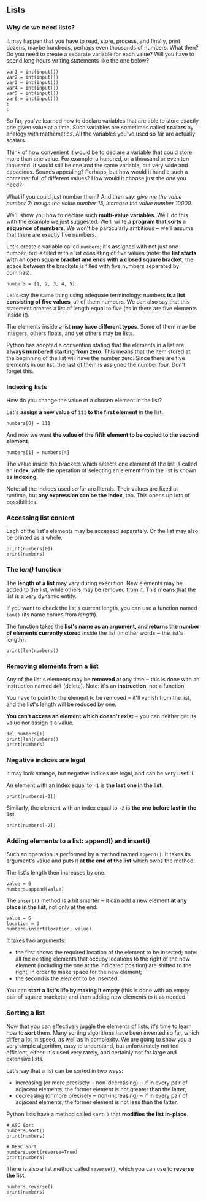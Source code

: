 ## Lists

### Why do we need lists?

It may happen that you have to read, store, process, and finally, print dozens, maybe hundreds, perhaps even thousands of numbers. What then? Do you need to create a separate variable for each value? Will you have to spend long hours writing statements like the one below?

```
var1 = int(input())
var2 = int(input())
var3 = int(input())
var4 = int(input())
var5 = int(input())
var6 = int(input())
:
:
```

So far, you've learned how to declare variables that are able to store exactly one given value at a time. Such variables are sometimes called **scalars** by analogy with mathematics. All the variables you've used so far are actually scalars.

Think of how convenient it would be to declare a variable that could store more than one value. For example, a hundred, or a thousand or even ten thousand. It would still be one and the same variable, but very wide and capacious. Sounds appealing? Perhaps, but how would it handle such a container full of different values? How would it choose just the one you need?

What if you could just number them? And then say: _give me the value number 2; assign the value number 15; increase the value number 10000._

We'll show you how to declare such **multi-value variables**. We'll do this with the example we just suggested. We'll write a **program that sorts a sequence of numbers**. We won't be particularly ambitious ‒ we'll assume that there are exactly five numbers.

Let's create a variable called `numbers`; it's assigned with not just one number, but is filled with a list consisting of five values (note: the **list starts with an open square bracket and ends with a closed square bracket**; the space between the brackets is filled with five numbers separated by commas).

```
numbers = [1, 2, 3, 4, 5]
```

Let's say the same thing using adequate terminology: numbers **is a list consisting of five values**, all of them numbers. We can also say that this statement creates a list of length equal to five (as in there are five elements inside it).

The elements inside a list **may have different types**. Some of them may be integers, others floats, and yet others may be lists.

Python has adopted a convention stating that the elements in a list are **always numbered starting from zero**. This means that the item stored at the beginning of the list will have the number zero. Since there are five elements in our list, the last of them is assigned the number four. Don't forget this.

### Indexing lists

How do you change the value of a chosen element in the list?

Let's **assign a new value of** `111` **to the first element** in the list.

```
numbers[0] = 111
```

And now we want **the value of the fifth element to be copied to the second element**.

```
numbers[1] = numbers[4]
```

The value inside the brackets which selects one element of the list is called an **index**, while the operation of selecting an element from the list is known as **indexing**.

Note: all the indices used so far are literals. Their values are fixed at runtime, but **any expression can be the index**, too. This opens up lots of possibilities.

### Accessing list content

Each of the list's elements may be accessed separately. Or the list may also be printed as a whole.

```
print(numbers[0])
print(numbers)
```

### The _len()_ function

The **length of a list** may vary during execution. New elements may be added to the list, while others may be removed from it. This means that the list is a very dynamic entity.

If you want to check the list's current length, you can use a function named `len()` (its name comes from _length_).

The function takes the **list's name as an argument, and returns the number of elements currently stored** inside the list (in other words ‒ the list's length).

```
print(len(numbers))
```

### Removing elements from a list

Any of the list's elements may be **removed** at any time ‒ this is done with an instruction named `del` (delete). Note: it's an **instruction**, not a function.

You have to point to the element to be removed ‒ it'll vanish from the list, and the list's length will be reduced by one.

**You can't access an element which doesn't exist** ‒ you can neither get its value nor assign it a value.

```
del numbers[1]
print(len(numbers))
print(numbers)
```

### Negative indices are legal

It may look strange, but negative indices are legal, and can be very useful.

An element with an index equal to `-1` is **the last one in the list**.

```
print(numbers[-1])
```

Similarly, the element with an index equal to `-2` is **the one before last in the list**.

```
print(numbers[-2])
```

### Adding elements to a list: append() and insert()

Such an operation is performed by a method named `append()`. It takes its argument's value and puts it **at the end of the list** which owns the method.

The list's length then increases by one.

```
value = 6
numbers.append(value)
```

The `insert()` method is a bit smarter ‒ it can add a new element **at any place in the list**, not only at the end.

```
value = 6
location = 3
numbers.insert(location, value)
```

It takes two arguments:

- the first shows the required location of the element to be inserted; note: all the existing elements that occupy locations to the right of the new element (including the one at the indicated position) are shifted to the right, in order to make space for the new element;
- the second is the element to be inserted.

You can **start a list's life by making it empty** (this is done with an empty pair of square brackets) and then adding new elements to it as needed.

### Sorting a list

Now that you can effectively juggle the elements of lists, it's time to learn how to **sort** them. Many sorting algorithms have been invented so far, which differ a lot in speed, as well as in complexity. We are going to show you a very simple algorithm, easy to understand, but unfortunately not too efficient, either. It's used very rarely, and certainly not for large and extensive lists.

Let's say that a list can be sorted in two ways:

- increasing (or more precisely ‒ non-decreasing) ‒ if in every pair of adjacent elements, the former element is not greater than the latter;
- decreasing (or more precisely ‒ non-increasing) ‒ if in every pair of adjacent elements, the former element is not less than the latter.

Python lists have a method called `sort()` that **modifies the list in-place**.

```
# ASC Sort
numbers.sort()
print(numbers)
```

```
# DESC Sort
numbers.sort(reverse=True)
print(numbers)
```

There is also a list method called `reverse()`, which you can use to **reverse the list**.

```
numbers.reverse()
print(numbers)
```
